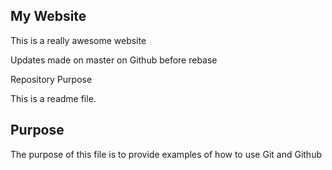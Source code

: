 ## My Website

This is a really awesome website

Updates made on master on Github before rebase

 Repository Purpose

This is a readme file.

## Purpose

The purpose of this file is to provide examples of 
how to use Git and Github